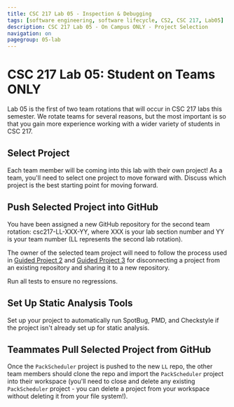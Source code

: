 ```yaml
---
title: CSC 217 Lab 05 - Inspection & Debugging
tags: [software engineering, software lifecycle, CS2, CSC 217, Lab05]
description: CSC 217 Lab 05 - On Campus ONLY - Project Selection
navigation: on
pagegroup: 05-lab
---
```

# CSC 217 Lab 05: Student on Teams ONLY 
Lab 05 is the first of two team rotations that will occur in CSC 217 labs this semester.  We rotate teams for several reasons, but the most important is so that you gain more experience working with a wider variety of students in CSC 217.  


## Select Project
Each team member will be coming into this lab with their own project!  As a team, you'll need to select one project to move forward with. Discuss which project is the best starting point for moving forward. 


## Push Selected Project into GitHub
You have been assigned a new GitHub repository for the second team rotation: csc217-LL-XXX-YY, where XXX is your lab section number and YY is your team number (LL represents the second lab rotation).  

The owner of the selected team project will need to follow the process used in [Guided Project 2](https://pages.github.ncsu.edu/engr-csc216/guided-projects/gp2/gp2-repo.html) and [Guided Project 3](https://pages.github.ncsu.edu/engr-csc216/guided-projects/gp3/gp3-repo.html) for disconnecting a project from an existing repository and sharing it to a new repository.

Run all tests to ensure no regressions.


## Set Up Static Analysis Tools
Set up your project to automatically run SpotBug, PMD, and Checkstyle if the project isn't already set up for static analysis.


## Teammates Pull Selected Project from GitHub
Once the `PackScheduler` project is pushed to the new `LL` repo, the other team members should clone the repo and import the `PackScheduler` project into their workspace (you'll need to close and delete any existing `PackScheduler` project - you can delete a project from your workspace without deleting it from your file system!).

